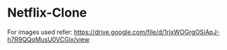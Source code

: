 # Netflix-Clone

For images used refer:
https://drive.google.com/file/d/1rjxWOGrgOSiApJ-h7R9QQqMusU0VCGix/view
